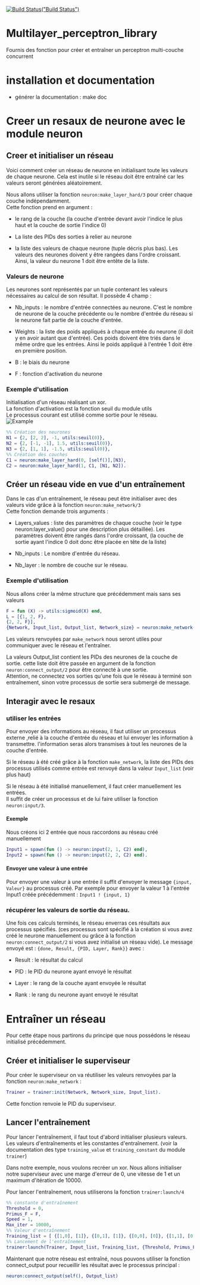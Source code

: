 [![Build Status](https://magnum.travis-ci.com/derniercri/Multilayer_perceptron_library.svg?token=p2JVdRH4ZTM3RrdbkBvo)("Build Status")](https://magnum.travis-ci.com/derniercri/Multilayer_perceptron_library)

# Multilayer_perceptron_library
Fournis des fonction pour créer et entraîner un perceptron multi-couche concurrent


# installation et documentation

* générer la documentation : make doc

# Creer un resaux de neurone avec le module neuron

## Creer et initialiser un réseau

Voici comment créer un réseau de neurone en initialisant toute les valeurs de chaque neurone. Cela est inutile si le réseau doit être entraîné car les valeurs seront générées aléatoirement.

Nous allons utiliser la fonction `neuron:make_layer_hard/3` pour créer chaque couche indépendamment.  
Cette fonction prend en argument :

- le rang de la couche (la couche d'entrée devant avoir l'indice le plus haut et la couche de sortie l'indice 0)

- La liste des PIDs des sorties à relier au neurone

- la liste des valeurs de chaque neurone (tuple décris plus bas). Les valeurs des neurones doivent y être rangées dans l'ordre croissant. Ainsi, la valeur du neurone 1 doit être entête de la liste.

### Valeurs de neurone

Les neurones sont représentés par un tuple contenant les valeurs nécessaires au calcul de son résultat. Il possède 4 champ :

- Nb_inputs : le nombre d'entrée connectées au neurone. C'est le nombre de neurone de la couche précédente ou le nombre d'entrée du réseau si le neurone fait partie de la couche d'entrée.

- Weights : la liste des poids appliqués à chaque entrée du neurone (il doit y en avoir autant que d'entrée). Ces poids doivent être triés dans le même ordre que les entrées. Ainsi le poids appliqué à l'entrée 1 doit être en première position.

- B : le biais du neurone

- F : fonction d'activation du neurone

### Exemple d'utilisation

Initialisation d'un réseau réalisant un xor.  
La fonction d'activation est la fonction seuil du module utils  
Le processus courant est utilisé comme sortie pour le réseau.  
![Example](https://github.com/derniercri/Multilayer_perceptron_library/img/xor.png "Xor example")
```erlang
%% Création des neurones
N1 = {2, [2, 2], -1, utils:seuil(0)},
N2 = {2, [-1, -1], 1.5, utils:seuil(0)},
N3 = {2, [1, 1], -1.5, utils:seuil(0)},  
%% Création des couches
C1 = neuron:make_layer_hard(0, [self()],[N3),
C2 = neuron:make_layer_hard(1, C1, [N1, N2]).
```

## Créer un réseau vide en vue d'un entraînement

Dans le cas d'un entraînement, le réseau peut être initialiser avec des valeurs vide grâce à la fonction `neuron:make_network/3`  
Cette fonction demande trois arguments :

- Layers_values : liste des paramètres de chaque couche (voir le type neuron:layer_value() pour une description plus détaillée). Les paramètres doivent être rangés dans l'ordre croissant, (la couche de sortie ayant l'indice 0 doit donc être placée en tête de la liste)

- Nb_inputs : Le nombre d'entrée du réseau.

- Nb_layer : le nombre de couche sur le réseau.

### Exemple d'utilisation

Nous allons créer la même structure que précédemment mais sans ses valeurs

```erlang
F = fun (X) -> utils:sigmoid(X) end,
L = [{1, 2, F},
{2, 2, F}],
{Network, Input_list, Output_list, Network_size} = neuron:make_network(L, 2, 2).
```

Les valeurs renvoyées par `make_network` nous seront utiles pour communiquer avec le réseau et l'entraîner.

La valeurs Output_list contient les PIDs des neurones de la couche de sortie. cette liste doit être passée en argument de la fonction `neuron:connect_output/2` pour être connecté à une sortie.  
Attention, ne connectez vos sorties qu'une fois que le réseau à terminé son entraînement, sinon votre processus de sortie sera submergé de message.

## Interagir avec le resaux

### utiliser les entrées

Pour envoyer des informations au réseau, il faut utiliser un processus externe ,relié à la couche d'entrée du réseau et lui envoyer les information à transmettre. l'information seras alors transmises à tout les neurones de la couche d'entrée.

Si le réseau à été créé grâce à la fonction `make_network`, la liste des PIDs des processus utilisés comme entrée est renvoyé dans la valeur `Input_list` (voir plus haut)

Si le réseau à été initialisé manuellement, il faut créer manuellement les entrées.  
Il suffit de créer un processus et de lui faire utiliser la fonction `neuron:input/3`.

#### Exemple
Nous créons ici 2 entrée que nous raccordons au réseau créé manuellement

```erlang
Input1 = spawn(fun () -> neuron:input(2, 1, C2) end),
Input2 = spawn(fun () -> neuron:input(2, 2, C2) end).
```
#### Envoyer une valeur à une entrée
Pour envoyer une valeur à une entrée il suffit d'envoyer le message `{input, Valeur}` au processus créé. Par exemple pour envoyer la valeur 1 à l'entrée Input1 créée précédemment : `Input1 ! {input, 1}`

### récupérer les valeurs de sortie du réseau.
Une fois ces calculs terminés, le réseau enverras ces résultats aux processus spécifiés. (ces processus sont spécifié à la création si vous avez créé le neurone manuellement ou grâce à la fonction `neuron:connect_output/2` si vous avez initialisé un réseau vide). Le message envoyé est : `{done, Result, {PID, Layer, Rank}}` avec :

- Result : le résultat du calcul

- PID : le PID du neurone ayant envoyé le résultat

- Layer : le rang de la couche ayant envoyée le résultat

- Rank :  le rang du neurone ayant envoyé le résultat

# Entraîner un réseau

Pour cette étape nous partirons du principe que nous possédons le réseau initialisé précédemment.

## Créer et initialiser le superviseur

Pour créer le superviseur on va réutiliser les valeurs renvoyées par la fonction `neuron:make_network` :

```erlang
Trainer = trainer:init(Network, Network_size, Input_list).
```

Cette fonction renvoie le PID du superviseur.

## Lancer l'entraînement

Pour lancer l'entraînement, il faut tout d'abord initialiser plusieurs valeurs. Les valeurs d'entraînements et les constantes d'entraînement. (voir la documentation des type `training_value` et `training_constant` du module `trainer`)

Dans notre exemple, nous voulons recréer un xor. Nous allons initialiser notre superviseur avec une marge d'erreur de 0, une vitesse de 1 et un maximum d'itération de 10000.

Pour lancer l'entraînement, nous utiliserons la fonction `trainer:launch/4`

```erlang
%% constante d'entraînement
Threshold = 0,
Primus_F = F,
Speed = 1,
Max_iter = 10000,
%% Valeur d'entraînement
Training_list = [ {[1,0], [1]}, {[0,1], [1]}, {[0,0], [0]}, {[1,1], [0]}],
%% Lancement de l'entraînement
trainer:launch(Trainer, Input_list, Training_list, {Threshold, Primus_F, Speed, Max_iter}).
```

Maintenant que notre réseau est entraîné, nous pouvons utiliser la fonction connect_output pour recueillir les résultat avec le processus principal :

```erlang
neuron:connect_output(self(), Output_list)
```

